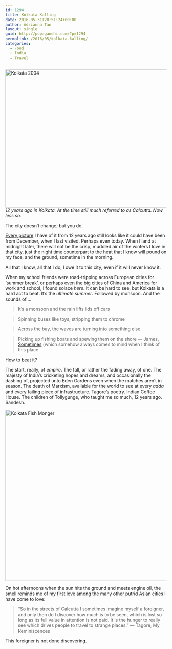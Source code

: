 ```yaml
---
id: 1294
title: Kolkata Kalling
date: 2016-05-31T20:51:24+00:00
author: Adrianna Tan
layout: single
guid: http://popagandhi.com/?p=1294
permalink: /2016/05/kolkata-kalling/
categories:
  - Food
  - India
  - Travel
---
```

 <img src="http://res.cloudinary.com/dmchbvarm/image/upload/v1464695044/32572077_fc88a27348_o_mnpexg.jpg" class="alignnone wp-image-1295" title="Kolkata 2004" width="640" height="429" />_12 years ago in Kolkata. At the time still much referred to as Calcutta. Now less so._

The city doesn&#8217;t change; but you do.

[Every picture](https://www.flickr.com/photos/skinnylatte/albums/724396) I have of it from 12 years ago still looks like it could have been from December, when I last visited. Perhaps even today. When I land at midnight later, there will not be the crisp, muddled air of the winters I love in that city, just the night time counterpart to the heat that I know will pound on my face, and the ground, sometime in the morning.

All that I know, all that I do, I owe it to this city, even if it will never know it.

When my school friends were road-tripping across European cities for &#8216;summer break&#8217;, or perhaps even the big cities of China and America for work and school, I found solace _here_. It can be hard to see, but Kolkata is a hard act to beat. It&#8217;s the _ultimate summer_. Followed by monsoon. And the sounds of&#8230;.

> It&#8217;s a monsoon and the rain lifts lids off cars

> Spinning buses like toys, stripping them to chrome

> Across the bay, the waves are turning into something else

> Picking up fishing boats and spewing them on the shore — James, [Sometimes](https://www.youtube.com/watch?v=ejU5YAHN3vQ) (which somehow always comes to mind when I think of this place

How to beat it?

The start, really, of _empire_. The fall, or rather the fading away, of one. The majesty of India&#8217;s cricketing hopes and dreams, and occasionally the dashing of, projected unto Eden Gardens even when the matches aren&#8217;t in season. The death of Marxism, available for the world to see at every _adda_ and every failing piece of infrastructure. Tagore&#8217;s poetry. Indian Coffee House. The children of Tollygunge, who taught me so much, 12 years ago. Sandesh.

<img src="http://res.cloudinary.com/dmchbvarm/image/upload/v1464698896/126293771_b3365e24fa_o_t8yrik.jpg" class="alignnone wp-image-1302" title="Kolkata Fish Monger" width="800" height="533" />

On hot afternoons when the sun hits the ground and meets engine oil, the smell reminds me of my first love among the many other putrid Asian cities I have come to love:

> “So in the streets of Calcutta I sometimes imagine myself a foreigner, and only then do I discover how much is to be seen, which is lost so long as its full value in attention is not paid. It is the hunger to really see which drives people to travel to strange places.” — Tagore, My Reminiscences

This foreigner is not done discovering.
